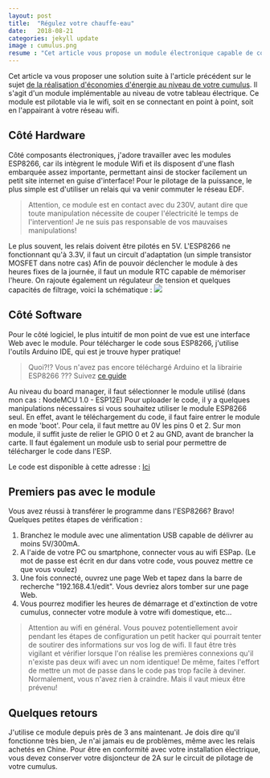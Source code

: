 ```yaml
---
layout: post
title:  "Régulez votre chauffe-eau"
date:   2018-08-21
categories: jekyll update
image : cumulus.png
resume : "Cet article vous propose un module électronique capable de commander à distance la commande de chauffe de votre cumulus au plus juste besoin"
---
```

Cet article va vous proposer une solution suite à l'article précédent sur le sujet  <a href="{{ site.baseurl }}/jekyll/update/2018/08/06/Diminuez-votre-consommation-eau-chaude.html">
de la réalisation d'économies d'énergie au niveau de votre cumulus</a>. 
Il s'agit d'un module implémentable au niveau de votre tableau électrique. 
Ce module est pilotable via le wifi, soit en se connectant en point à point, soit en l'appairant à votre réseau wifi.

<h2> Côté Hardware </h2>
Côté composants électroniques, j'adore travailler avec les modules ESP8266, car ils intègrent le module Wifi et ils disposent d'une flash embarquée assez importante, 
permettant ainsi de stocker facilement un petit site internet en guise d'interface! 
Pour le pilotage de la puissance, le plus simple est d'utiliser un relais qui va venir commuter le réseau EDF.
<blockquote>
<i class="fas fa-plug"></i>  Attention, ce module est en contact avec du 230V, autant dire que toute manipulation nécessite de couper l'électricité le temps de l'intervention!
Je ne suis pas responsable de vos mauvaises manipulations!
</blockquote>
Le plus souvent, les relais doivent être pilotés en 5V. L'ESP8266 ne fonctionnant qu'à 3.3V, il faut un circuit d'adaptation (un simple transistor MOSFET dans notre cas)
Afin de pouvoir déclencher le module à des heures fixes de la journée, il faut un module RTC capable de mémoriser l'heure. 
On rajoute également un régulateur de tension et quelques capacités de filtrage, voici la schématique : 
<img src="{{ "/assets/img/" | absolute_url }}esp_cumulus_schema.png">

<h2> Côté Software </h2>
Pour le côté logiciel, le plus intuitif de mon point de vue est une interface Web avec le module. 
Pour télécharger le code sous ESP8266, j'utilise l'outils Arduino IDE, qui est je trouve hyper pratique! 
<blockquote>
Quoi?!? Vous n'avez pas encore téléchargé Arduino et la librairie ESP8266 ??? Suivez <a href="https://github.com/esp8266/Arduino#installing-with-boards-manager">ce guide</a>
</blockquote>
Au niveau du board manager, il faut sélectionner le module utilisé (dans mon cas : NodeMCU 1.0 - ESP12E)
Pour uploader le code, il y a quelques manipulations nécessaires si vous souhaitez utiliser le module ESP8266 seul. 
En effet, avant le téléchargement du code, il faut faire entrer le module en mode 'boot'. 
Pour cela, il faut mettre au 0V les pins 0 et 2. Sur mon module, il suffit juste de relier le GPIO 0 et 2 au GND, avant de brancher la carte.
Il faut également un module usb to serial pour permettre de télécharger le code dans l'ESP.

Le code est disponible à cette adresse : <a href="https://github.com/dufoura/ESP_Cumulus.git"> Ici </a> 

<h2> Premiers pas avec le module </h2>
Vous avez réussi à transférer le programme dans l'ESP8266? Bravo!
Quelques petites étapes de vérification : 
<ol>
<li>Branchez le module avec une alimentation USB capable de délivrer au moins 5V/300mA. </li>
<li> A l'aide de votre PC ou smartphone, connecter vous au wifi ESPap. (Le mot de passe est écrit en dur dans votre code, vous pouvez mettre ce que vous voulez)</li>
<li> Une fois connecté, ouvrez une page Web et tapez dans la barre de recherche "192.168.4.1/edit". Vous devriez alors tomber sur une page Web.</li>
<li> Vous pourrez modifier les heures de démarrage et d'extinction de votre cumulus, connecter votre module à votre wifi domestique, etc...</li>
</ol>
<blockquote>
Attention au wifi en général. Vous pouvez potentiellement avoir pendant les étapes de configuration un petit hacker qui pourrait tenter de soutirer 
des informations sur vos log de wifi. Il faut être très vigilant et vérifier lorsque l'on réalise les premières connexions qu'il n'existe pas deux wifi avec un nom identique!
De même, faites l'effort de mettre un mot de passe dans le code pas trop facile à deviner. 
Normalement, vous n'avez rien à craindre. Mais il vaut mieux être prévenu!
</blockquote>

<h2> Quelques retours </h2>
J'utilise ce module depuis près de 3 ans maintenant. Je dois dire qu'il fonctionne très bien, Je n'ai jamais eu de problèmes, même avec les relais achetés en Chine. 
Pour être en conformité avec votre installation électrique, vous devez conserver votre disjoncteur de 2A sur le circuit de pilotage de votre cumulus. 